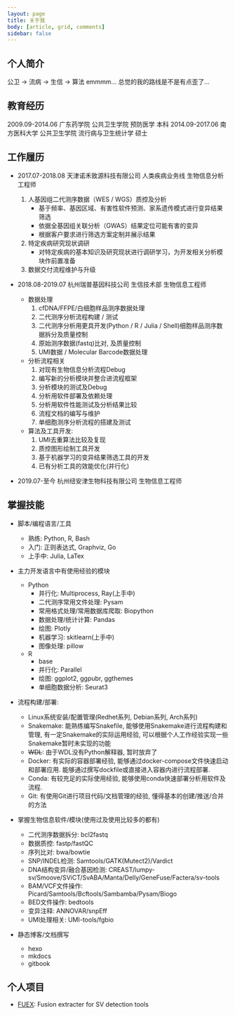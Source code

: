 ```yaml
---
layout: page
title: 关于我
body: [article, grid, comments]
sidebar: false
---
```


## 个人简介
公卫 -> 流病 -> 生信 -> 算法 emmmm... 总觉的我的路线是不是有点歪了...


## 教育经历
2009.09-2014.06 广东药学院 公共卫生学院 预防医学 本科
2014.09-2017.06 南方医科大学 公共卫生学院 流行病与卫生统计学 硕士


## 工作履历


- 2017.07-2018.08 天津诺禾致源科技有限公司 人类疾病业务线 生物信息分析工程师
    1. 人基因组二代测序数据（WES / WGS）质控及分析
        - 基于频率、基因区域、有害性软件预测、家系遗传模式进行变异结果筛选
        - 依据全基因组关联分析（GWAS）结果定位可能有害的变异 
        - 根据客户要求进行筛选方案定制并展示结果
    2. 特定疾病研究现状调研 
        - 对特定疾病的基本知识及研究现状进行调研学习，为开发相关分析模块作前置准备
    3. 数据交付流程维护与升级


- 2018.08-2019.07 杭州瑞普基因科技公司 生信技术部 生物信息工程师
  - 数据处理
    1. cfDNA/FFPE/白细胞样品测序数据处理
    2. 二代测序分析流程构建 / 测试
    3. 二代测序分析用更具开发(Python / R / Julia / Shell)细胞样品测序数据拆分及质量控制
    4. 原始测序数据(fastq)比对, 及质量控制
    5. UMI数据 / Molecular Barcode数据处理
  - 分析流程相关
    1. 对现有生物信息分析流程Debug
    2. 编写新的分析模块并整合进流程框架
    3. 分析模块的测试及Debug
    4. 分析用软件部署及依赖处理
    5. 分析用软件性能测试及分析结果比较
    6. 流程文档的编写与维护
    7. 单细胞测序分析流程的搭建及测试
  - 算法及工具开发:
    1. UMI去重算法比较及复现
    2. 质控图形绘制工具开发
    3. 基于机器学习的变异结果筛选工具的开发
    4. 已有分析工具的效能优化(并行化)

- 2019.07-至今 杭州纽安津生物科技有限公司 生物信息工程师


## 掌握技能


- 脚本/编程语言/工具
    + 熟练: Python, R, Bash
    + 入门: 正则表达式, Graphviz, Go
    + 上手中: Julia, LaTex


- 主力开发语言中有使用经验的模块
  - Python
    - 并行化: Multiprocess, Ray(上手中)
    - 二代测序常用文件处理: Pysam
    - 常用格式处理/常用数据库爬取: Biopython
    - 数据处理/统计计算: Pandas
    - 绘图: Plotly
    - 机器学习: skitlearn(上手中)
    - 图像处理: pillow
  - R
    - base
    - 并行化: Parallel
    - 绘图: ggplot2, ggpubr, ggthemes
    - 单细胞数据分析: Seurat3


- 流程构建/部署:
    - Linux系统安装/配置管理(Redhet系列, Debian系列, Arch系列)
    - Snakemake: 能熟练编写Snakefile, 能够使用Snakemake进行流程构建和管理, 有一定Snakemake的实际运用经验, 可以根据个人工作经验实现一些Snakemake暂时未实现的功能
    - ~~WDL~~: 由于WDL没有Python解释器, 暂时放弃了
    - Docker: 有实际的容器部署经验, 能够通过docker-compose文件快速启动和部署应用. 能够通过撰写dockfile或直接进入容器内进行流程部署.
    - Conda: 有较充足的实际使用经验, 能够使用conda快速部署分析用软件及流程.
    - Git: 有使用Git进行项目代码/文档管理的经验, 懂得基本的创建/推送/合并的方法


- 掌握生物信息软件/模块(使用过及使用比较多的都有)
    - 二代测序数据拆分: bcl2fastq
    - 数据质控: fastp/fastQC
    - 序列比对: bwa/bowtie
    - SNP/INDEL检测: Samtools/GATK(Mutect2)/Vardict
    - DNA结构变异/融合基因检测: CREAST/lumpy-sv/Smoove/SViCT/SvABA/Manta/Delly/GeneFuse/Factera/sv-tools
    - BAM/VCF文件操作: Picard/Samtools/Bcftools/Sambamba/Pysam/Biogo
    - BED文件操作: bedtools
    - 变异注释: ANNOVAR/snpEff
    - UMI处理相关: UMI-tools/fgbio
    
    
- 静态博客/文档撰写
  - hexo
  - mkdocs
  - gitbook


## 个人项目

- [FUEX](https://github.com/SilenWang/FUEX): Fusion extracter for SV detection tools